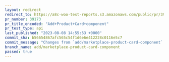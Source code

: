 ```yaml
---
layout: redirect
redirect_to: https://a8c-woo-test-reports.s3.amazonaws.com/public/pr/39173/api/index.html
pr_number: 39173
pr_title_encoded: "Add+Product+Card+component"
pr_test_type: api
last_published: "2023-08-08 14:55:53 +0000"
commit_sha: b56654867afc565c54f1d6e6e412228c0116e5c7
commit_message: "Changes from `add/marketplace-product-card-component` after rebasing …"
branch_name: add/marketplace-product-card-component
passed: true
---
```

